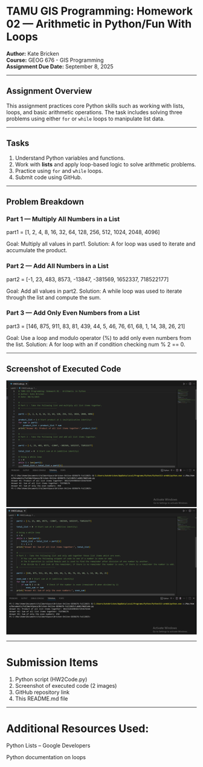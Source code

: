 # TAMU GIS Programming: Homework 02 — Arithmetic in Python/Fun With Loops

**Author:** Kate Bricken  
**Course:** GEOG 676 - GIS Programming  
**Assignment Due Date:** September 8, 2025

---

## Assignment Overview

This assignment practices core Python skills such as working with lists, loops, and basic arithmetic operations. The task includes solving three problems using either `for` or `while` loops to manipulate list data.

---

## Tasks

1. Understand Python variables and functions.
2. Work with **lists** and apply loop-based logic to solve arithmetic problems.
3. Practice using `for` and `while` loops.
4. Submit code using GitHub.

---

## Problem Breakdown

### Part 1 — Multiply All Numbers in a List
part1 = [1, 2, 4, 8, 16, 32, 64, 128, 256, 512, 1024, 2048, 4096]

Goal: Multiply all values in part1.
Solution: A for loop was used to iterate and accumulate the product.

### Part 2 — Add All Numbers in a List
part2 = [-1, 23, 483, 8573, -13847, -381569, 1652337, 718522177]


Goal: Add all values in part2.
Solution: A while loop was used to iterate through the list and compute the sum.

### Part 3 — Add Only Even Numbers from a List
part3 = [146, 875, 911, 83, 81, 439, 44, 5, 46, 76, 61, 68, 1, 14, 38, 26, 21]


Goal: Use a loop and modulo operator (%) to add only even numbers from the list.
Solution: A for loop with an if condition checking num % 2 == 0.

---

## Screenshot of Executed Code

![HW02 Screenshot #1](https://github.com/KTB2025/Bricken-Online-GEOG676-Fall2025/blob/main/Lab02/Bricken_GEOG676_HW2.png?raw=true) 
![HW02 Screenshot #2](Lab02\Bricken_GEOG676_HW2_2.png) 

---

# Submission Items
1. Python script (HW2Code.py)
2. Screenshot of executed code (2 images)
3. GitHub repository link
4. This README.md file

---

# Additional Resources Used:

Python Lists – Google Developers

Python documentation on loops
